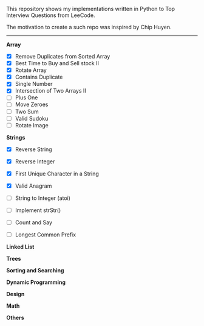 This repository shows my implementations written in Python to Top Interview Questions from LeeCode.

The motivation to create a such repo was inspired by Chip Huyen.

---

__Array__
- [x] Remove Duplicates from Sorted Array
- [x] Best Time to Buy and Sell stock II
- [x] Rotate Array
- [x] Contains Duplicate
- [x] Single Number
- [x] Intersection of Two Arrays II
- [ ] Plus One
- [ ] Move Zeroes
- [ ] Two Sum
- [ ] Valid Sudoku
- [ ] Rotate Image

__Strings__
- [x] Reverse String
- [x] Reverse Integer
- [x] First Unique Character in a String
- [x] Valid Anagram
- [ ] String to Integer (atoi)
- [ ] Implement strStr()
- [ ] Count and Say
- [ ] Longest Common Prefix


__Linked List__

__Trees__

__Sorting and Searching__

__Dynamic Programming__

__Design__

__Math__

__Others__
